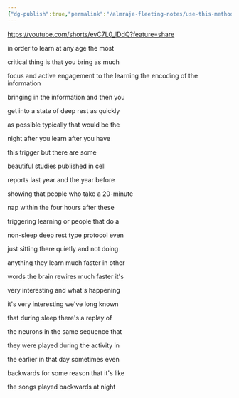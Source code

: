 ```yaml
---
{"dg-publish":true,"permalink":"/almraje-fleeting-notes/use-this-method-to-learn-faster-andrew-huberman/"}
---
```



https://youtube.com/shorts/evC7L0_lDdQ?feature=share

in order to learn at any age the most

critical thing is that you bring as much

focus and active engagement to the
learning the encoding of the information

bringing in the information and then you

get into a state of deep rest as quickly

as possible typically that would be the

night after you learn after you have

this trigger but there are some

beautiful studies published in cell

reports last year and the year before

showing that people who take a 20-minute

nap within the four hours after these

triggering learning or people that do a

non-sleep deep rest type protocol even

just sitting there quietly and not doing

anything they learn much faster in other

words the brain rewires much faster it's

very interesting and what's happening

it's very interesting we've long known

that during sleep there's a replay of

the neurons in the same sequence that

they were played during the activity in

the earlier in that day sometimes even

backwards for some reason that it's like

the songs played backwards at night

